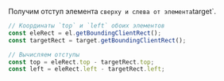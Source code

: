 Получим отступ элемента ` сверху и слева от элемента `target`.

```js
// Координаты `top` и `left` обоих элементов
const eleRect = el.getBoundingClientRect();
const targetRect = target.getBoundingClientRect();

// Вычисляем отступы
const top = eleRect.top - targetRect.top;
const left = eleRect.left - targetRect.left;
```
